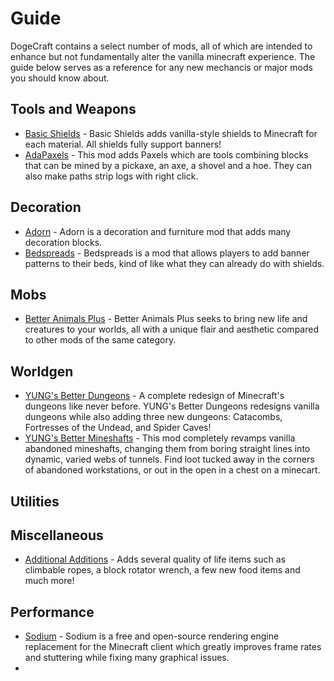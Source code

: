 # Guide
DogeCraft contains a select number of mods, all of which are intended to enhance but not fundamentally alter the vanilla minecraft experience. The guide below serves as a reference for any new mechancis or major mods you should know about.

## Tools and Weapons
* [Basic Shields](https://www.curseforge.com/minecraft/mc-mods/basic-shields-fabric) - Basic Shields adds vanilla-style shields to Minecraft for each material. All shields fully support banners!
* [AdaPaxels](https://www.curseforge.com/minecraft/mc-mods/adapaxels) - This mod adds Paxels which are tools combining blocks that can be mined by a pickaxe, an axe, a shovel and a hoe. They can also make paths strip logs with right click.

## Decoration
* [Adorn](https://www.curseforge.com/minecraft/mc-mods/adorn) - Adorn is a decoration and furniture mod that adds many decoration blocks.
* [Bedspreads](https://www.curseforge.com/minecraft/mc-mods/bedspreads-fabric) - Bedspreads is a mod that allows players to add banner patterns to their beds, kind of like what they can already do with shields.

## Mobs
* [Better Animals Plus](https://www.curseforge.com/minecraft/mc-mods/betteranimalsplus) - Better Animals Plus seeks to bring new life and creatures to your worlds, all with a unique flair and aesthetic compared to other mods of the same category.

## Worldgen
* [YUNG's Better Dungeons](https://www.curseforge.com/minecraft/mc-mods/yungs-better-dungeons-fabric) - A complete redesign of Minecraft's dungeons like never before. YUNG's Better Dungeons redesigns vanilla dungeons while also adding three new dungeons: Catacombs, Fortresses of the Undead, and Spider Caves!
* [YUNG's Better Mineshafts](https://www.curseforge.com/minecraft/mc-mods/yungs-better-mineshafts-forge) - This mod completely revamps vanilla abandoned mineshafts, changing them from boring straight lines into dynamic, varied webs of tunnels. Find loot tucked away in the corners of abandoned workstations, or out in the open in a chest on a minecart.

## Utilities



## Miscellaneous
* [Additional Additions](https://www.curseforge.com/minecraft/mc-mods/additional-additions) - Adds several quality of life items such as climbable ropes, a block rotator wrench, a few new food items and much more!

## Performance
* [Sodium](https://www.curseforge.com/minecraft/mc-mods/sodium) - Sodium is a free and open-source rendering engine replacement for the Minecraft client which greatly improves frame rates and stuttering while fixing many graphical issues.
* 
